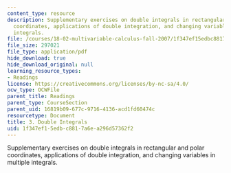 ```yaml
---
content_type: resource
description: Supplementary exercises on double integrals in rectangular and polar
  coordinates, applications of double integration, and changing variables in multiple
  integrals.
file: /courses/18-02-multivariable-calculus-fall-2007/1f347ef15edbc8817a6ea296d57362f2_double_integrals.pdf
file_size: 297021
file_type: application/pdf
hide_download: true
hide_download_original: null
learning_resource_types:
- Readings
license: https://creativecommons.org/licenses/by-nc-sa/4.0/
ocw_type: OCWFile
parent_title: Readings
parent_type: CourseSection
parent_uid: 16819b09-677c-9716-4136-acd1fd60474c
resourcetype: Document
title: 3. Double Integrals
uid: 1f347ef1-5edb-c881-7a6e-a296d57362f2
---
```

Supplementary exercises on double integrals in rectangular and polar coordinates, applications of double integration, and changing variables in multiple integrals.